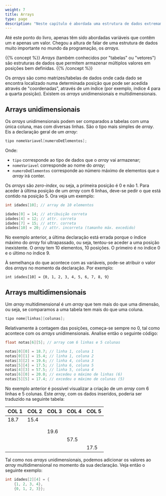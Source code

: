 ```yaml
---
weight: 7
title: Arrays
type: page
description: "Neste capítulo é abordada uma estrutura de dados extremamente importante, os arrays, que estão presentes em quase todas as linguagens de programação."
---
```


Até este ponto do livro, apenas têm sido abordadas variáveis que contêm um e apenas um valor. Chegou a altura de falar de uma estrutura de dados muito importante no mundo da programação, os *arrays*.

{{% concept %}}
*Arrays* (também conhecidos por "tabelas" ou "vetores") são estruturas de dados que permitem armazenar múltiplos valores em posições bem definidas.
{{% /concept %}}

Os *arrays* são como matrizes/tabelas de dados onde cada dado se encontra localizado numa determinada posição que pode ser acedida através de "coordenadas", através de um índice (por exemplo, índice 4 para a quarta posição). Existem os *arrays* unidimensionais e multidimensionais.

## Arrays unidimensionais

Os *arrays* unidimensionais podem ser comparados a tabelas com uma única coluna, mas com diversas linhas. São o tipo mais simples de *array*. Eis a declaração geral de um *array*:

```c
tipo nomeVariavel[numeroDeElementos];
```

Onde:

+ `tipo` corresponde ao tipo de dados que o *array* vai armazenar;
+ `nomeVariavel` corresponde ao nome do *array*;
+ `numeroDeElementos` corresponde ao número máximo de elementos que o *array* irá conter.

Os *arrays* são *zero-index*, ou seja, a primeira posição é 0 e não 1. Para aceder à última posição de um *array* com 6 linhas, deve-se pedir o que está contido na posição 5. Ora veja um exemplo:

```c
int idades[10]; // array de 10 elementos

idades[0] = 14; // atribuição correta
idades[4] = 12; // attr. correta
idades[7] = 15; // attr. correta
idades[10] = 20; // attr. incorreta (tamanho máx. excedido)
```

No exemplo anterior, a última declaração está errada porque o índice máximo do *array* foi ultrapassado, ou seja, tentou-se aceder a uma posição inexistente. O *array* tem 10 elementos, 10 posições. O primeiro é no índice 0 e o último no índice 9.

À semelhança do que acontece com as variáveis, pode-se atribuir o valor dos *arrays* no momento da declaração. Por exemplo:

```
int idades[10] = {0, 1, 2, 3, 4, 5, 6, 7, 8, 9}
```

## Arrays multidimensionais

Um *array* multidimensional é um *array* que tem mais do que uma dimensão, ou seja, se comparamos a uma tabela tem mais do que uma coluna.

```c
tipo nome[linhas][colunas];
```

Relativamente à contagem das posições, começa-se sempre no 0, tal como acontece com os *arrays* unidimensionais. Analise então o seguinte código:

```c
float notas[6][5]; // array com 6 linhas e 5 colunas

notas[0][0] = 18.7; // linha 1, coluna 1
notas[0][1] = 15.4; // linha 1, coluna 2
notas[3][2] = 19.6; // linha 4, coluna 3
notas[5][4] = 17.5; // linha 6, coluna 5
notas[4][3] = 57.5; // linha 5, coluna 4
notas[6][0] = 20.0; // excedeu o máximo de linhas (6)
notas[5][5] = 17.4; // excedeu o máximo de colunas (5)
```

No exemplo anterior é possível visualizar a criação de um *array* com 6 linhas e 5 colunas. Este *array*, com os dados inseridos, poderia ser traduzido na seguinte tabela:

| COL 1 | COL 2 | COL 3 | COL 4 | COL 5 |
|------|------|------|------|------|
| 18.7 | 15.4 |      |      |      |
|      |      |      |      |      |
|      |      |      |      |      |
|      |      | 19.6 |      |      |
|      |      |      | 57.5 |      |
|      |      |      |      | 17.5 |

Tal como nos *arrays* unidimensionais, podemos adicionar os valores ao *array* multidimensional no momento da sua declaração. Veja então o seguinte exemplo:

```c
int idades[2][4] = {
    {1, 2, 3, 4},
    {0, 1, 2, 3}};
```

